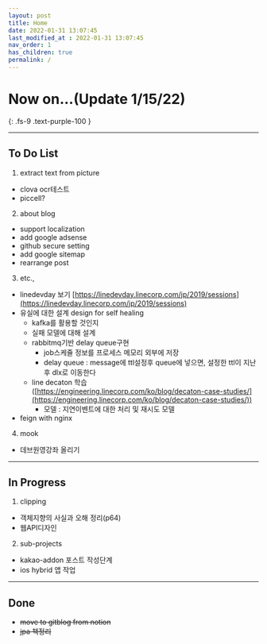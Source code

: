 ```yaml
---
layout: post
title: Home
date: 2022-01-31 13:07:45
last_modified_at : 2022-01-31 13:07:45
nav_order: 1
has_children: true
permalink: /
---
```


# Now on...(Update 1/15/22)
{: .fs-9 .text-purple-100 }

---

## To Do List

1. extract text from picture
- clova ocr테스트
- piccell?

2. about blog
- support localization
- add google adsense
- github secure setting
- add google sitemap
- rearrange post

3. etc.,
- linedevday 보기 [https://linedevday.linecorp.com/jp/2019/sessions](https://linedevday.linecorp.com/jp/2019/sessions)
- 유실에 대한 설계  design for self healing
    - kafka를 활용할 것인지
    - 실패 모델에 대해 설계
    - rabbitmq기반 delay queue구현
        - job스케쥴 정보를 프로세스 메모리 외부에 저장
        - delay queue : message에 ttl설정후 queue에 넣으면, 설정한 ttl이 지난 후 dlx로 이동한다
    - line decaton 학습 ([https://engineering.linecorp.com/ko/blog/decaton-case-studies/](https://engineering.linecorp.com/ko/blog/decaton-case-studies/))
        - 모델 : 지연이벤트에 대한 처리 및 재시도 모델
- feign with nginx

4. mook
- 데브원영강좌 올리기

---

## In Progress

1. clipping
- 객체지향의 사실과 오해 정리(p64)
- 웹API디자인

2. sub-projects
- kakao-addon 포스트 작성단계
- ios hybrid 앱 작업


---

## Done
- ~~move to gitblog from notion~~
- ~~jpa 책정리~~